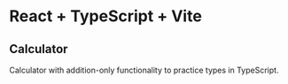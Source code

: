 # React + TypeScript + Vite

## Calculator 
Calculator with addition-only functionality to practice types in TypeScript.
